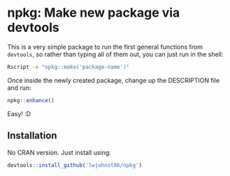 # npkg: Make new package via devtools

This is a very simple package to run the first general functions from `devtools`,
so rather than typing all of them out, you can just run in the shell:

```bash
Rscript -e "npkg::make('package-name')"
```

Once inside the newly created package, change up the DESCRIPTION file and run:

```R
npkg::enhance()
```

Easy! :D

## Installation

No CRAN version. Just install using:

```R
devtools::install_github('lwjohnst86/npkg')
```
